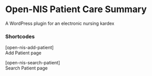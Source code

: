 # Open-NIS Patient Care Summary
A WordPress plugin for an electronic nursing kardex

### Shortcodes ###
[open-nis-add-patient]<br/>
Add Patient page

[open-nis-search-patient]<br/>
Search Patient page

